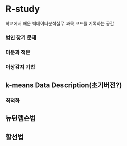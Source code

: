 # R-study
학교에서 배운 빅데이터분석실무 과목 코드를 기록하는 공간

### 범인 찾기 문제

### 미분과 적분

### 이상감지 기법
## k-means Data Description(초기버전?)
### 최적화
## 뉴턴랩슨법
## 할선법
